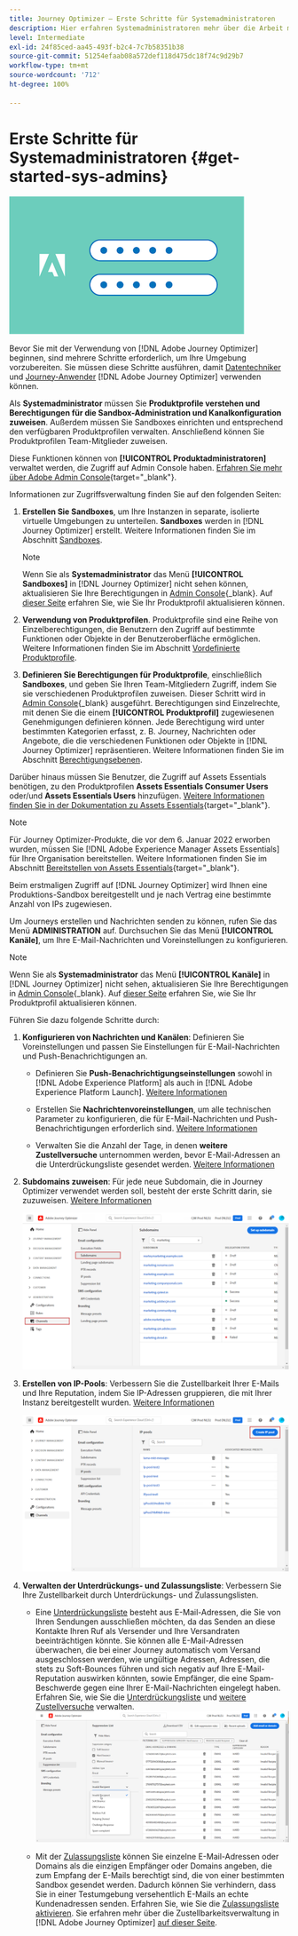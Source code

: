 ```yaml
---
title: Journey Optimizer – Erste Schritte für Systemadministratoren
description: Hier erfahren Systemadministratoren mehr über die Arbeit mit Journey Optimizer.
level: Intermediate
exl-id: 24f85ced-aa45-493f-b2c4-7c7b58351b38
source-git-commit: 51254efaab08a572def118d475dc18f74c9d29b7
workflow-type: tm+mt
source-wordcount: '712'
ht-degree: 100%

---
```


# Erste Schritte für Systemadministratoren {#get-started-sys-admins}

![Administrator](assets/do-not-localize/user-2.png)

Bevor Sie mit der Verwendung von [!DNL Adobe Journey Optimizer] beginnen, sind mehrere Schritte erforderlich, um Ihre Umgebung vorzubereiten.  Sie müssen diese Schritte ausführen, damit [Datentechniker](data-engineer.md) und [Journey-Anwender](marketer.md) [!DNL Adobe Journey Optimizer] verwenden können.


Als **Systemadministrator** müssen Sie **Produktprofile verstehen und Berechtigungen für die Sandbox-Administration und Kanalkonfiguration zuweisen**. Außerdem müssen Sie Sandboxes einrichten und entsprechend den verfügbaren Produktprofilen verwalten. Anschließend können Sie Produktprofilen Team-Mitglieder zuweisen.

Diese Funktionen können von **[!UICONTROL Produktadministratoren]** verwaltet werden, die Zugriff auf Admin Console haben. [Erfahren Sie mehr über Adobe Admin Console](https://helpx.adobe.com/de/enterprise/admin-guide.html){target=&quot;_blank&quot;}.

Informationen zur Zugriffsverwaltung finden Sie auf den folgenden Seiten:

1. **Erstellen Sie Sandboxes**, um Ihre Instanzen in separate, isolierte virtuelle Umgebungen zu unterteilen. **Sandboxes** werden in [!DNL Journey Optimizer] erstellt. Weitere Informationen finden Sie im Abschnitt [Sandboxes](../../administration/sandboxes.md).

   >[!NOTE]
   >Wenn Sie als **Systemadministrator** das Menü **[!UICONTROL Sandboxes]** in [!DNL Journey Optimizer] nicht sehen können, aktualisieren Sie Ihre Berechtigungen in [Admin Console](https://adminconsole.adobe.com/){_blank}. Auf [dieser Seite](../../administration/permissions.md#edit-product-profile) erfahren Sie, wie Sie Ihr Produktprofil aktualisieren können.

1. **Verwendung von Produktprofilen**. Produktprofile sind eine Reihe von Einzelberechtigungen, die Benutzern den Zugriff auf bestimmte Funktionen oder Objekte in der Benutzeroberfläche ermöglichen. Weitere Informationen finden Sie im Abschnitt [Vordefinierte Produktprofile](../../administration/ootb-product-profiles.md).

1. **Definieren Sie Berechtigungen für Produktprofile**, einschließlich **Sandboxes**, und geben Sie Ihren Team-Mitgliedern Zugriff, indem Sie sie verschiedenen Produktprofilen zuweisen. Dieser Schritt wird in [Admin Console](https://adminconsole.adobe.com/){_blank} ausgeführt. Berechtigungen sind Einzelrechte, mit denen Sie die einem **[!UICONTROL Produktprofil]** zugewiesenen Genehmigungen definieren können. Jede Berechtigung wird unter bestimmten Kategorien erfasst, z. B. Journey, Nachrichten oder Angebote, die die verschiedenen Funktionen oder Objekte in [!DNL Journey Optimizer] repräsentieren. Weitere Informationen finden Sie im Abschnitt [Berechtigungsebenen](../../administration/high-low-permissions.md).

Darüber hinaus müssen Sie Benutzer, die Zugriff auf Assets Essentials benötigen, zu den Produktprofilen **Assets Essentials Consumer Users** oder/und **Assets Essentials Users** hinzufügen. [Weitere Informationen finden Sie in der Dokumentation zu Assets Essentials](https://experienceleague.adobe.com/docs/experience-manager-assets-essentials/help/deploy-administer.html?lang=de){target=&quot;_blank&quot;}.

>[!NOTE]
>Für Journey Optimizer-Produkte, die vor dem 6. Januar 2022 erworben wurden, müssen Sie [!DNL Adobe Experience Manager Assets Essentials] für Ihre Organisation bereitstellen. Weitere Informationen finden Sie im Abschnitt [Bereitstellen von Assets Essentials](https://experienceleague.adobe.com/docs/experience-manager-assets-essentials/help/deploy-administer.html){target=&quot;_blank&quot;}.

Beim erstmaligen Zugriff auf [!DNL Journey Optimizer] wird Ihnen eine Produktions-Sandbox bereitgestellt und je nach Vertrag eine bestimmte Anzahl von IPs zugewiesen.

Um Journeys erstellen und Nachrichten senden zu können, rufen Sie das Menü **ADMINISTRATION** auf. Durchsuchen Sie das Menü **[!UICONTROL Kanäle]**, um Ihre E-Mail-Nachrichten und Voreinstellungen zu konfigurieren.

>[!NOTE]
>Wenn Sie als **Systemadministrator** das Menü **[!UICONTROL Kanäle]** in [!DNL Journey Optimizer] nicht sehen, aktualisieren Sie Ihre Berechtigungen in [Admin Console](https://adminconsole.adobe.com/){_blank}. Auf [dieser Seite](../../administration/permissions.md#edit-product-profile) erfahren Sie, wie Sie Ihr Produktprofil aktualisieren können.

Führen Sie dazu folgende Schritte durch:

1. **Konfigurieren von Nachrichten und Kanälen**: Definieren Sie Voreinstellungen und passen Sie Einstellungen für E-Mail-Nachrichten und Push-Benachrichtigungen an.

   * Definieren Sie **Push-Benachrichtigungseinstellungen** sowohl in [!DNL Adobe Experience Platform] als auch in [!DNL Adobe Experience Platform Launch]. [Weitere Informationen](../../messages/push-gs.md)

   * Erstellen Sie **Nachrichtenvoreinstellungen**, um alle technischen Parameter zu konfigurieren, die für E-Mail-Nachrichten und Push-Benachrichtigungen erforderlich sind. [Weitere Informationen](../../configuration/message-presets.md)

   * Verwalten Sie die Anzahl der Tage, in denen **weitere Zustellversuche** unternommen werden, bevor E-Mail-Adressen an die Unterdrückungsliste gesendet werden. [Weitere Informationen](../../configuration/manage-suppression-list.md)

1. **Subdomains zuweisen**: Für jede neue Subdomain, die in Journey Optimizer verwendet werden soll, besteht der erste Schritt darin, sie zuzuweisen. [Weitere Informationen](../../configuration/about-subdomain-delegation.md)

   ![](../../assets/subdomain.png)

1. **Erstellen von IP-Pools**: Verbessern Sie die Zustellbarkeit Ihrer E-Mails und Ihre Reputation, indem Sie IP-Adressen gruppieren, die mit Ihrer Instanz bereitgestellt wurden. [Weitere Informationen](../../configuration/ip-pools.md)

   ![](../../assets/ip-pool.png)

1. **Verwalten der Unterdrückungs- und Zulassungsliste**: Verbessern Sie Ihre Zustellbarkeit durch Unterdrückungs- und Zulassungslisten.

   * Eine [Unterdrückungsliste](../../messages/suppression-list.md) besteht aus E-Mail-Adressen, die Sie von Ihren Sendungen ausschließen möchten, da das Senden an diese Kontakte Ihren Ruf als Versender und Ihre Versandraten beeinträchtigen könnte. Sie können alle E-Mail-Adressen überwachen, die bei einer Journey automatisch vom Versand ausgeschlossen werden, wie ungültige Adressen, Adressen, die stets zu Soft-Bounces führen und sich negativ auf Ihre E-Mail-Reputation auswirken könnten, sowie Empfänger, die eine Spam-Beschwerde gegen eine Ihrer E-Mail-Nachrichten eingelegt haben. Erfahren Sie, wie Sie die [Unterdrückungsliste](../../configuration/manage-suppression-list.md) und [weitere Zustellversuche](../../configuration/retries.md) verwalten.
   ![](../../assets/suppression-list-filtering-example.png)

   * Mit der [Zulassungsliste](../../messages/allow-list.md) können Sie einzelne E-Mail-Adressen oder Domains als die einzigen Empfänger oder Domains angeben, die zum Empfang der E-Mails berechtigt sind, die von einer bestimmten Sandbox gesendet werden. Dadurch können Sie verhindern, dass Sie in einer Testumgebung versehentlich E-Mails an echte Kundenadressen senden. Erfahren Sie, wie Sie die [Zulassungsliste aktivieren](../../messages/allow-list.md).
   Sie erfahren mehr über die Zustellbarkeitsverwaltung in [!DNL Adobe Journey Optimizer] [auf dieser Seite](../../messages/deliverability.md).
